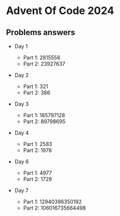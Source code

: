 # Advent Of Code 2024

## Problems answers

- Day 1
  - Part 1: 2815556
  - Part 2: 23927637

- Day 2
  - Part 1: 321
  - Part 2: 386

- Day 3
  - Part 1: 185797128
  - Part 2: 89798695

- Day 4
  - Part 1: 2583
  - Part 2: 1978

- Day 6
  - Part 1: 4977
  - Part 2: 1729

- Day 7
  - Part 1: 12940396350192
  - Part 2: 106016735664498
